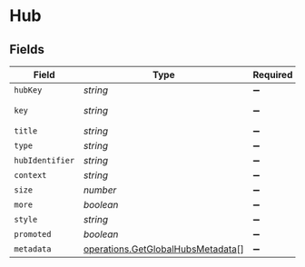 # Hub


## Fields

| Field                                                                                  | Type                                                                                   | Required                                                                               | Description                                                                            | Example                                                                                |
| -------------------------------------------------------------------------------------- | -------------------------------------------------------------------------------------- | -------------------------------------------------------------------------------------- | -------------------------------------------------------------------------------------- | -------------------------------------------------------------------------------------- |
| `hubKey`                                                                               | *string*                                                                               | :heavy_minus_sign:                                                                     | N/A                                                                                    | /library/metadata/50768,65523,58188,57341,57302,57070                                  |
| `key`                                                                                  | *string*                                                                               | :heavy_minus_sign:                                                                     | N/A                                                                                    | /playlists/all?type=15&sort=lastViewedAt:desc&playlistType=video,audio                 |
| `title`                                                                                | *string*                                                                               | :heavy_minus_sign:                                                                     | N/A                                                                                    | Recent Playlists                                                                       |
| `type`                                                                                 | *string*                                                                               | :heavy_minus_sign:                                                                     | N/A                                                                                    | playlist                                                                               |
| `hubIdentifier`                                                                        | *string*                                                                               | :heavy_minus_sign:                                                                     | N/A                                                                                    | home.playlists                                                                         |
| `context`                                                                              | *string*                                                                               | :heavy_minus_sign:                                                                     | N/A                                                                                    | hub.home.playlists                                                                     |
| `size`                                                                                 | *number*                                                                               | :heavy_minus_sign:                                                                     | N/A                                                                                    | 6                                                                                      |
| `more`                                                                                 | *boolean*                                                                              | :heavy_minus_sign:                                                                     | N/A                                                                                    | true                                                                                   |
| `style`                                                                                | *string*                                                                               | :heavy_minus_sign:                                                                     | N/A                                                                                    | shelf                                                                                  |
| `promoted`                                                                             | *boolean*                                                                              | :heavy_minus_sign:                                                                     | N/A                                                                                    | true                                                                                   |
| `metadata`                                                                             | [operations.GetGlobalHubsMetadata](../../models/operations/getglobalhubsmetadata.md)[] | :heavy_minus_sign:                                                                     | N/A                                                                                    |                                                                                        |
